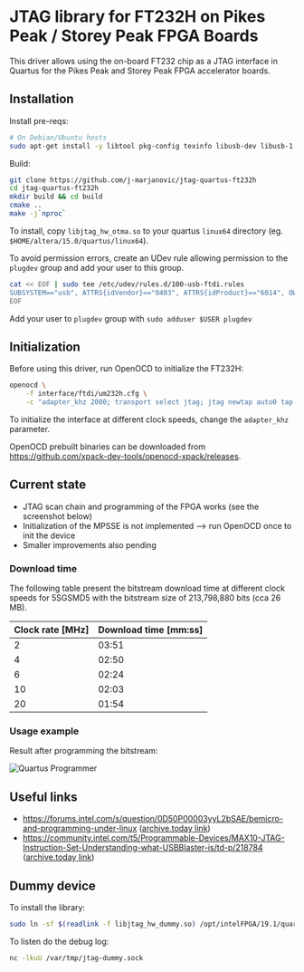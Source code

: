 # JTAG library for FT232H on Pikes Peak / Storey Peak FPGA Boards

This driver allows using the on-board FT232 chip as a JTAG interface in Quartus for the Pikes Peak and Storey Peak FPGA accelerator boards.

## Installation

Install pre-reqs:

```sh
# On Debian/Ubuntu hosts
sudo apt-get install -y libtool pkg-config texinfo libusb-dev libusb-1.0.0-dev libftdi-dev autoconf libjim-dev git wget build-essential cmake
```

Build:

```sh
git clone https://github.com/j-marjanovic/jtag-quartus-ft232h
cd jtag-quartus-ft232h
mkdir build && cd build
cmake ..
make -j`nproc`
```

To install, copy `libjtag_hw_otma.so` to your quartus `linux64` directory (eg. `$HOME/altera/15.0/quartus/linux64`).

To avoid permission errors, create an UDev rule allowing permission to the `plugdev` group and add your user to this group.

```sh
cat << EOF | sudo tee /etc/udev/rules.d/100-usb-ftdi.rules
SUBSYSTEM=="usb", ATTRS{idVendor}=="0403", ATTRS{idProduct}=="6014", OWNER="root", GROUP="plugdev", TAG+="uaccess"
EOF
```

Add your user to `plugdev` group with `sudo adduser $USER plugdev`

## Initialization

Before using this driver, run OpenOCD to initialize the FT232H:

```sh
openocd \
    -f interface/ftdi/um232h.cfg \
    -c "adapter_khz 2000; transport select jtag; jtag newtap auto0 tap -irlen 10 -expected-id 0x029070dd; init; exit;"
```

To initialize the interface at different clock speeds, change the `adapter_khz` parameter.


OpenOCD prebuilt binaries can be downloaded from <https://github.com/xpack-dev-tools/openocd-xpack/releases>.

## Current state

- JTAG scan chain and programming of the FPGA works (see the screenshot below)
- Initialization of the MPSSE is not implemented --> run OpenOCD once to init the device
- Smaller improvements also pending

### Download time

The following table present the bitstream download time at different clock
speeds for 5SGSMD5 with the bitstream size of 213,798,880 bits (cca 26 MB).

| Clock rate [MHz] | Download time [mm:ss] |
|------------------|-----------------------|
|  2               | 03:51                 |
|  4               | 02:50                 |
|  6               | 02:24                 |
| 10               | 02:03                 |
| 20               | 01:54                 |


### Usage example

Result after programming the bitstream:

![Quartus Programmer](docs/current_state_2.png)

## Useful links

  * https://forums.intel.com/s/question/0D50P00003yyL2bSAE/bemicro-and-programming-under-linux ([archive.today link](http://archive.today/1iEwQ))
  * https://community.intel.com/t5/Programmable-Devices/MAX10-JTAG-Instruction-Set-Understanding-what-USBBlaster-is/td-p/218784 ([archive.today link](http://archive.today/J0Cc2))

## Dummy device

To install the library:

```sh
sudo ln -sf $(readlink -f libjtag_hw_dummy.so) /opt/intelFPGA/19.1/quartus/linux64/
```

To listen do the debug log:

```sh
nc -lkuU /var/tmp/jtag-dummy.sock
```
